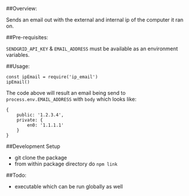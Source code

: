 ##Overview: 

Sends an email out with the external and internal ip of the computer it ran on.

##Pre-requisites:

`SENDGRID_API_KEY` & `EMAIL_ADDRESS` must be available as an environment variables.

##Usage:

```
const ipEmail = require('ip_email')
ipEmail()
```

The code above will result an email being send to `process.env.EMAIL_ADDRESS` with `body` which looks like:

```
{
    public: '1.2.3.4',
    private: {
        en0: '1.1.1.1'
    }
}
```

 
##Development Setup

- git clone the package
- from within package directory do `npm link`
 
##Todo:

- executable which can be run globally as well